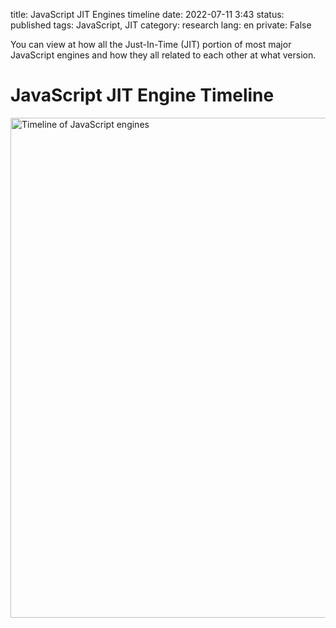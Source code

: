 title: JavaScript JIT Engines timeline
date: 2022-07-11 3:43
status: published
tags: JavaScript, JIT
category: research
lang: en
private: False

You can view at how all the Just-In-Time (JIT) portion of most major JavaScript engines and how they all related to each other at what version.

# JavaScript JIT Engine Timeline
<img src="/images/timeline-js-jit-engines.svg" alt="Timeline of JavaScript engines" title="Timeline of JavaScript engines" width="800" />

